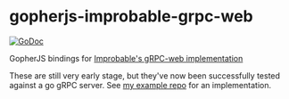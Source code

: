 # gopherjs-improbable-grpc-web

[![GoDoc](https://godoc.org/github.com/johanbrandhorst/gopherjs-improbable-grpc-web?status.svg)](https://godoc.org/github.com/johanbrandhorst/gopherjs-improbable-grpc-web)

GopherJS bindings for [Improbable's gRPC-web implementation](https://github.com/improbable-eng/grpc-web/)

These are still very early stage, but they've now been successfully tested against a go gRPC server.
See [my example repo](https://github.com/johanbrandhorst/gopherjs-improbable-grpc-web-example) for an implementation.
